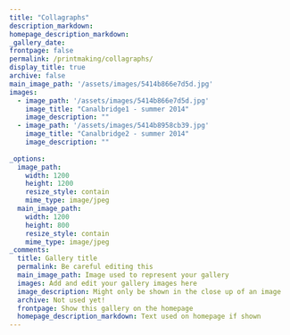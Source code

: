 ```yaml
---
title: "Collagraphs"
description_markdown: 
homepage_description_markdown: 
_gallery_date:
frontpage: false
permalink: /printmaking/collagraphs/
display_title: true
archive: false
main_image_path: '/assets/images/5414b866e7d5d.jpg'
images:
  - image_path: '/assets/images/5414b866e7d5d.jpg'
    image_title: "Canalbridge1 - summer 2014"
    image_description: "" 
  - image_path: '/assets/images/5414b8958cb39.jpg'
    image_title: "Canalbridge2 - summer 2014"
    image_description: "" 
 
_options:
  image_path:
    width: 1200
    height: 1200
    resize_style: contain
    mime_type: image/jpeg
  main_image_path:
    width: 1200
    height: 800
    resize_style: contain
    mime_type: image/jpeg
_comments:
  title: Gallery title
  permalink: Be careful editing this
  main_image_path: Image used to represent your gallery
  images: Add and edit your gallery images here
  image_description: Might only be shown in the close up of an image
  archive: Not used yet!
  frontpage: Show this gallery on the homepage
  homepage_description_markdown: Text used on homepage if shown
---
```

